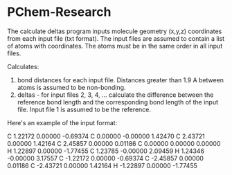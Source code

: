 # PChem-Research
The calculate deltas program inputs molecule geometry (x,y,z) coordinates from each input file (txt format).  The input files are assumed to contain a list of atoms with coordinates.  The atoms must be in the same order in all input files.

Calculates:
1) bond distances for each input file.  Distances greater than 1.9 A between atoms is assumed to be non-bonding.
2) deltas - for input files 2, 3, 4, ... calculate the difference between the reference bond length and the corresponding bond length of the input file.    Input file 1 is assumed to be the reference.

Here's an example of the input format:

 C          1.22172        0.00000       -0.69374
 C          0.00000       -0.00000        1.42470
 C          2.43721        0.00000        1.42164
 C          2.45857        0.00000        0.01186
 C          0.00000        0.00000        0.00000
 H          1.22897        0.00000       -1.77455
 C          1.23785       -0.00000        2.09459
 H          1.24346       -0.00000        3.17557
 C         -1.22172        0.00000       -0.69374
 C         -2.45857        0.00000        0.01186
 C         -2.43721        0.00000        1.42164
 H         -1.22897        0.00000       -1.77455
 
